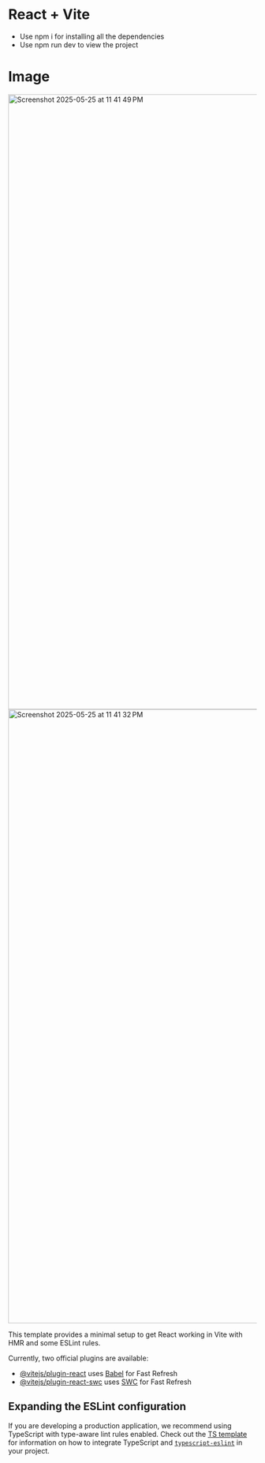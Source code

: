 # React + Vite

- Use npm i for installing all the dependencies
- Use npm run dev to view the project

# Image

<img width="1247" alt="Screenshot 2025-05-25 at 11 41 49 PM" src="https://github.com/user-attachments/assets/9180fcef-cee0-4cab-ac03-88e5884a524a" />

<img width="1245" alt="Screenshot 2025-05-25 at 11 41 32 PM" src="https://github.com/user-attachments/assets/98c91e6b-bb1a-4270-baa4-2f625ad682e8" />


This template provides a minimal setup to get React working in Vite with HMR and some ESLint rules.

Currently, two official plugins are available:

- [@vitejs/plugin-react](https://github.com/vitejs/vite-plugin-react/blob/main/packages/plugin-react) uses [Babel](https://babeljs.io/) for Fast Refresh
- [@vitejs/plugin-react-swc](https://github.com/vitejs/vite-plugin-react/blob/main/packages/plugin-react-swc) uses [SWC](https://swc.rs/) for Fast Refresh

## Expanding the ESLint configuration

If you are developing a production application, we recommend using TypeScript with type-aware lint rules enabled. Check out the [TS template](https://github.com/vitejs/vite/tree/main/packages/create-vite/template-react-ts) for information on how to integrate TypeScript and [`typescript-eslint`](https://typescript-eslint.io) in your project.
